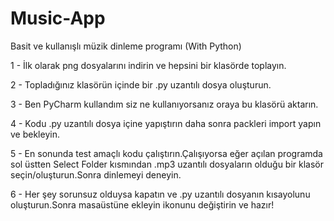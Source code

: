 # Music-App

Basit ve kullanışlı müzik dinleme programı (With Python)

1 - İlk olarak png dosyalarını indirin ve hepsini bir klasörde toplayın.

2 - Topladığınız klasörün içinde bir .py uzantılı dosya oluşturun.

3 - Ben PyCharm kullandım siz ne kullanıyorsanız oraya bu klasörü aktarın.

4 - Kodu .py uzantılı dosya içine yapıştırın daha sonra packleri import yapın ve bekleyin.

5 - En sonunda test amaçlı kodu çalıştırın.Çalışıyorsa eğer açılan programda sol üstten Select Folder kısmından .mp3 uzantılı dosyaların olduğu bir klasör seçin/oluşturun.Sonra dinlemeyi deneyin.

6 - Her şey sorunsuz olduysa kapatın ve .py uzantılı dosyanın kısayolunu oluşturun.Sonra masaüstüne ekleyin ikonunu değiştirin ve hazır!
